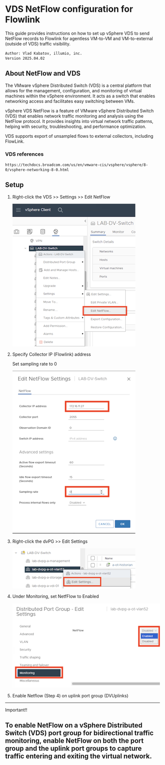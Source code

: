 # VDS NetFlow configuration for Flowlink

This guide provides instructions on how to set up vSphere VDS to send NetFlow records to Flowlink for agentless VM-to-VM and VM-to-external (outside of VDS) traffic visibility. 
 ```
 Author: Vlad Kabatov, illumio, inc.
 Version 2025.04.02
```
## About NetFlow and VDS
The VMware vSphere Distributed Switch (VDS) is a central platform that allows for the management, configuration, and monitoring of virtual machines within the vSphere environment. It acts as a switch that enables networking access and facilitates easy switching between VMs.

vSphere VDS NetFlow is a feature of VMware vSphere Distributed Switch (VDS) that enables network traffic monitoring and analysis using the NetFlow protocol. It provides insights into virtual network traffic patterns, helping with security, troubleshooting, and performance optimization.

VDS supports export of unsampled flows to external collectors, including FlowLink.

### VDS references
```
https://techdocs.broadcom.com/us/en/vmware-cis/vsphere/vsphere/8-0/vsphere-networking-8-0.html
```


## Setup
1. Right-click the VDS >> Settings >> Edit NetFlow

    ![Alt text](/Images/vds-edit-netflow.png?raw=true "Select VDS Netflow Settings")


2.  Specify Collector IP (Flowlink) address

    Set sampling rate to 0

    ![Alt text](/Images/vds-config.png?raw=true "VDS Configuration")

3.  Right-click the dvPG >> Edit Settings

    ![Alt text](/Images/dvpg-settings.png?raw=true "Select dvPG Settings")

4.  Under Monitoring, set NetfFlow to Enabled

    ![Alt text](/Images/dvpg-config.png?raw=true "dvPG Configuration")

5.  Enable Netflow (Step 4) on uplink port group (DVUplinks)


---------------
Important!!

To enable NetFlow on a vSphere Distributed Switch (VDS) port group for bidirectional traffic monitoring, enable NetFlow on both the port group and the uplink port groups to capture traffic entering and exiting the virtual network. 
---------------
